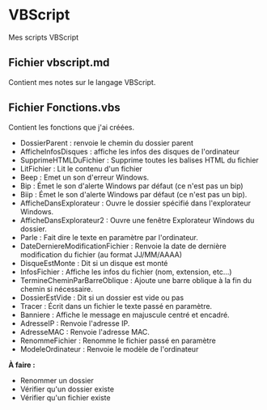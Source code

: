 # VBScript

Mes scripts VBScript


## Fichier vbscript.md

Contient mes notes sur le langage VBScript.


## Fichier Fonctions.vbs

Contient les fonctions que j'ai créées.

- DossierParent : renvoie le chemin du dossier parent
- AfficheInfosDisques : affiche les infos des disques de l'ordinateur
- SupprimeHTMLDuFichier : Supprime toutes les balises HTML du fichier
- LitFichier : Lit le contenu d'un fichier
- Beep : Emet un son d'erreur Windows.
- Bip : Émet le son d'alerte Windows par défaut (ce n'est pas un bip)
- Biip : Émet le son d'alerte Windows par défaut (ce n'est pas un bip).
- AfficheDansExplorateur : Ouvre le dossier spécifié dans l'explorateur Windows.
- AfficheDansExplorateur2 : Ouvre une fenêtre Explorateur Windows du dossier.
- Parle : Fait dire le texte en paramètre par l'ordinateur.
- DateDerniereModificationFichier : Renvoie la date de dernière modification du fichier (au format JJ/MM/AAAA)
- DisqueEstMonte : Dit si un disque est monté
- InfosFichier : Affiche les infos du fichier (nom, extension, etc...)
- TermineCheminParBarreOblique : Ajoute une barre oblique à la fin du chemin si nécessaire.
- DossierEstVide : Dit si un dossier est vide ou pas
- Tracer : Écrit dans un fichier le texte passé en paramètre.
- Banniere : Affiche le message en majuscule centré et encadré.
- AdresseIP : Renvoie l'adresse IP.
- AdresseMAC : Renvoie l'adresse MAC.
- RenommeFichier : Renomme le fichier passé en paramètre
- ModeleOrdinateur : Renvoie le modèle de l'ordinateur



**À faire :**

- Renommer un dossier
- Vérifier qu'un dossier existe
- Vérifier qu'un fichier existe